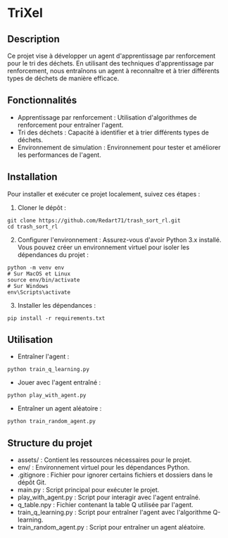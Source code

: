 # TriXel

## Description

Ce projet vise à développer un agent d'apprentissage par renforcement pour le tri des déchets. En utilisant des techniques d'apprentissage par renforcement, nous entraînons un agent à reconnaître et à trier différents types de déchets de manière efficace.

## Fonctionnalités

- Apprentissage par renforcement : Utilisation d'algorithmes de renforcement pour entraîner l'agent.
- Tri des déchets : Capacité à identifier et à trier différents types de déchets.
- Environnement de simulation : Environnement pour tester et améliorer les performances de l'agent.

## Installation

Pour installer et exécuter ce projet localement, suivez ces étapes :

1. Cloner le dépôt :
```
git clone https://github.com/Redart71/trash_sort_rl.git
cd trash_sort_rl
```

2. Configurer l'environnement :
Assurez-vous d'avoir Python 3.x installé. Vous pouvez créer un environnement virtuel pour isoler les dépendances du projet :

```
python -m venv env
# Sur MacOS et Linux
source env/bin/activate  
# Sur Windows
env\Scripts\activate
```

3. Installer les dépendances :

```
pip install -r requirements.txt
```

## Utilisation

* Entraîner l'agent :
```
python train_q_learning.py
```

* Jouer avec l'agent entraîné :
```
python play_with_agent.py
```

* Entraîner un agent aléatoire :
```
python train_random_agent.py
```

## Structure du projet

* assets/ : Contient les ressources nécessaires pour le projet.
* env/ : Environnement virtuel pour les dépendances Python.
* .gitignore : Fichier pour ignorer certains fichiers et dossiers dans le dépôt Git.
* main.py : Script principal pour exécuter le projet.
* play_with_agent.py : Script pour interagir avec l'agent entraîné.
* q_table.npy : Fichier contenant la table Q utilisée par l'agent.
* train_q_learning.py : Script pour entraîner l'agent avec l'algorithme Q-learning.
* train_random_agent.py : Script pour entraîner un agent aléatoire.